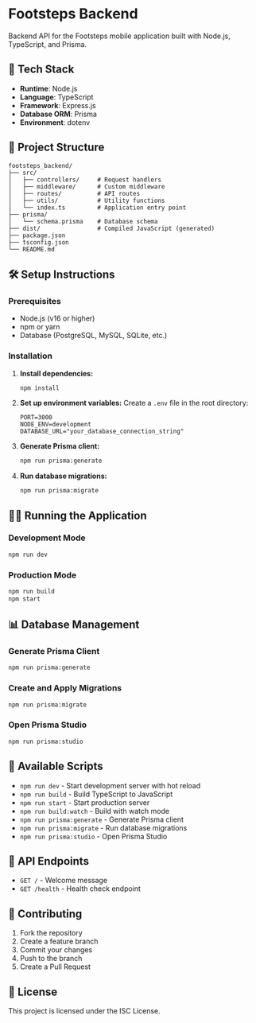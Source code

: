 # Footsteps Backend

Backend API for the Footsteps mobile application built with Node.js, TypeScript, and Prisma.

## 🚀 Tech Stack

- **Runtime**: Node.js
- **Language**: TypeScript
- **Framework**: Express.js
- **Database ORM**: Prisma
- **Environment**: dotenv

## 📁 Project Structure

```
footsteps_backend/
├── src/
│   ├── controllers/     # Request handlers
│   ├── middleware/      # Custom middleware
│   ├── routes/          # API routes
│   ├── utils/           # Utility functions
│   └── index.ts         # Application entry point
├── prisma/
│   └── schema.prisma    # Database schema
├── dist/                # Compiled JavaScript (generated)
├── package.json
├── tsconfig.json
└── README.md
```

## 🛠️ Setup Instructions

### Prerequisites

- Node.js (v16 or higher)
- npm or yarn
- Database (PostgreSQL, MySQL, SQLite, etc.)

### Installation

1. **Install dependencies:**
   ```bash
   npm install
   ```

2. **Set up environment variables:**
   Create a `.env` file in the root directory:
   ```env
   PORT=3000
   NODE_ENV=development
   DATABASE_URL="your_database_connection_string"
   ```

3. **Generate Prisma client:**
   ```bash
   npm run prisma:generate
   ```

4. **Run database migrations:**
   ```bash
   npm run prisma:migrate
   ```

## 🏃‍♂️ Running the Application

### Development Mode
```bash
npm run dev
```

### Production Mode
```bash
npm run build
npm start
```

## 📊 Database Management

### Generate Prisma Client
```bash
npm run prisma:generate
```

### Create and Apply Migrations
```bash
npm run prisma:migrate
```

### Open Prisma Studio
```bash
npm run prisma:studio
```

## 🔧 Available Scripts

- `npm run dev` - Start development server with hot reload
- `npm run build` - Build TypeScript to JavaScript
- `npm run start` - Start production server
- `npm run build:watch` - Build with watch mode
- `npm run prisma:generate` - Generate Prisma client
- `npm run prisma:migrate` - Run database migrations
- `npm run prisma:studio` - Open Prisma Studio

## 📡 API Endpoints

- `GET /` - Welcome message
- `GET /health` - Health check endpoint

## 🤝 Contributing

1. Fork the repository
2. Create a feature branch
3. Commit your changes
4. Push to the branch
5. Create a Pull Request

## 📄 License

This project is licensed under the ISC License. 